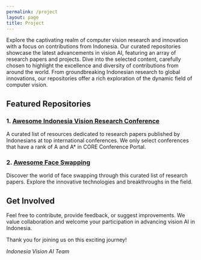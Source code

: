 ```yaml
---
permalink: /project
layout: page
title: Project
---
```


Explore the captivating realm of computer vision research and innovation with a focus on contributions from Indonesia. Our curated repositories showcase the latest advancements in vision AI, featuring an array of research papers and projects. Dive into the selected content, carefully chosen to highlight the excellence and diversity of contributions from around the world. From groundbreaking Indonesian research to global innovations, our repositories offer a rich exploration of the dynamic field of computer vision.


## Featured Repositories

### 1. [Awesome Indonesia Vision Research Conference](https://github.com/indonesia-vision-ai/awesome-indonesia-vision-research-conference)

A curated list of resources dedicated to research papers published by Indonesians at top international conferences. We only select conferences that have a rank of A and A* in CORE Conference Portal.

### 2. [Awesome Face Swapping](https://github.com/indonesia-vision-ai/awesome-face-swapping)

Discover the world of face swapping through this curated list of research papers. Explore the innovative technologies and breakthroughs in the field.

## Get Involved

Feel free to contribute, provide feedback, or suggest improvements. We value collaboration and welcome your participation in advancing vision AI in Indonesia.

Thank you for joining us on this exciting journey!

*Indonesia Vision AI Team*

